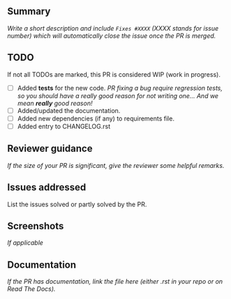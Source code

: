 ## Summary

*Write a short description and include `Fixes #XXXX` (XXXX stands for issue number) which will automatically close the issue once the PR is merged.*

## TODO

If not all TODOs are marked, this PR is considered WIP (work in progress).

- [ ] Added **tests** for the new code. 
*PR fixing a bug require regression tests, so you should have a really good reason for not writing one... And we mean **really** good reason!*
- [ ] Added/updated the documentation.
- [ ] Added new dependencies (if any) to requirements file.
- [ ] Added entry to CHANGELOG.rst

## Reviewer guidance

*If the size of your PR is significant, give the reviewer some helpful remarks.*

## Issues addressed

List the issues solved or partly solved by the PR.

## Screenshots

*If applicable*

## Documentation

*If the PR has documentation, link the file here (either .rst in your repo or on Read The Docs).*
